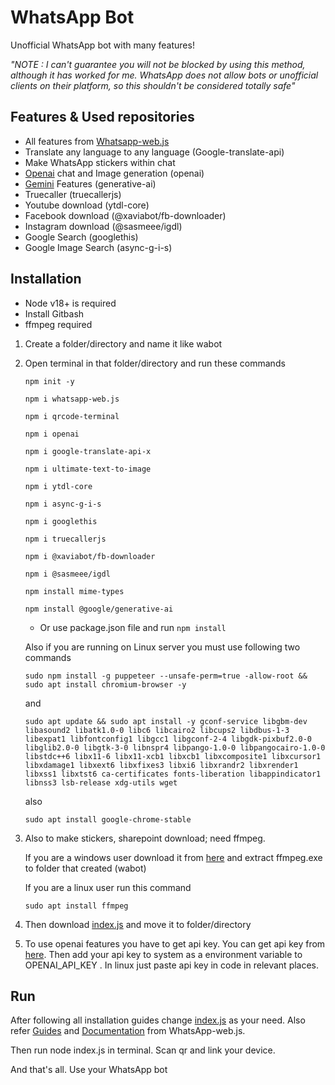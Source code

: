 # WhatsApp Bot

Unofficial WhatsApp bot with many features!

  *"NOTE : I can't guarantee you will not be blocked by using this method, although it has worked for me. WhatsApp does not allow bots or unofficial clients on their platform, so this shouldn't be considered totally safe"*


## Features & Used repositories 

* All features from [Whatsapp-web.js](https://github.com/pedroslopez/whatsapp-web.js/#supported-features) 
* Translate any language to any language (Google-translate-api)
* Make WhatsApp stickers within chat 
* [Openai](https://openai.com/) chat and Image generation (openai)
* [Gemini](https://deepmind.google/technologies/gemini/#introduction) Features (generative-ai)
* Truecaller (truecallerjs)
* Youtube download (ytdl-core)
* Facebook download (@xaviabot/fb-downloader)
* Instagram download (@sasmeee/igdl)
* Google Search (googlethis)
* Google Image Search (async-g-i-s)
  

## Installation

- Node v18+ is required
- Install Gitbash
- ffmpeg required

1. Create a folder/directory and name it like wabot
2. Open terminal in that folder/directory and run these commands

      `npm init -y`

      `npm i whatsapp-web.js`
      
      `npm i qrcode-terminal`

      `npm i openai`

      `npm i google-translate-api-x`
   
      `npm i ultimate-text-to-image`

      `npm i ytdl-core`

      `npm i async-g-i-s`

      `npm i googlethis`

      `npm i truecallerjs`

      `npm i @xaviabot/fb-downloader`

      `npm i @sasmeee/igdl`

      `npm install mime-types`

      `npm install @google/generative-ai`

      
      * Or use package.json file and run `npm install`
      
      
     Also if you are running on Linux server you must use following two commands
      
       sudo npm install -g puppeteer --unsafe-perm=true -allow-root && sudo apt install chromium-browser -y
      and
      
       sudo apt update && sudo apt install -y gconf-service libgbm-dev libasound2 libatk1.0-0 libc6 libcairo2 libcups2 libdbus-1-3 libexpat1 libfontconfig1 libgcc1 libgconf-2-4 libgdk-pixbuf2.0-0 libglib2.0-0 libgtk-3-0 libnspr4 libpango-1.0-0 libpangocairo-1.0-0 libstdc++6 libx11-6 libx11-xcb1 libxcb1 libxcomposite1 libxcursor1 libxdamage1 libxext6 libxfixes3 libxi6 libxrandr2 libxrender1 libxss1 libxtst6 ca-certificates fonts-liberation libappindicator1 libnss3 lsb-release xdg-utils wget
      
      also
      
       sudo apt install google-chrome-stable
     
4. Also to make stickers, sharepoint download; need ffmpeg. 

    If you are a windows user download it from [here](https://www.gyan.dev/ffmpeg/builds/) and extract ffmpeg.exe to folder that created (wabot)
    
    If you are a linux user run this command 
    
       sudo apt install ffmpeg
    

5. Then download [index.js](https://github.com/ravishkaw/whatsappgpt/blob/main/index.js) and move it to folder/directory

6. To use openai features you have to get api key. You can get api key from [here](https://beta.openai.com/account/api-keys). Then add your api key to system as a environment variable to OPENAI_API_KEY . In linux just paste api key in code in relevant places.



## Run

After following all installation guides change [index.js](https://github.com/ravishkaw/whatsappgpt/blob/main/index.js) as your need. Also refer [Guides](https://wwebjs.dev/guide/) and [Documentation](https://docs.wwebjs.dev/) from WhatsApp-web.js.

Then run node index.js in terminal. Scan qr and link your device.

And that's all. Use your WhatsApp bot